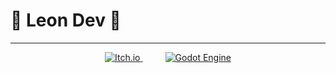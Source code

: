 # 🌟 Leon Dev 🌟

---

<p align="center">
  <a href="https://leon-dev.itch.io/">
    <img src="https://img.shields.io/badge/itch.io-%23FF0B34.svg?logo=Itch.io&logoColor=white" alt="Itch.io">
  </a>
  <span style="color:transparent">-----</span>
  <a href="#">
    <img src="https://img.shields.io/badge/Godot-%23FFFFFF.svg?logo=godot-engine" alt="Godot Engine">
  </a>
</p>

